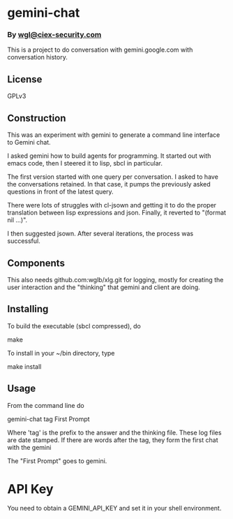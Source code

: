 # gemini-chat
### By <wgl@ciex-security.com>

This is a project to do conversation with gemini.google.com with conversation history.

## License

GPLv3

## Construction

This was an experiment with gemini to generate a command line interface to Gemini chat.

I asked gemini how to build agents for programming. It started out with
emacs code, then I steered it to lisp, sbcl in particular. 

The first version started with one query per conversation. I asked to have
the conversations retained. In that case, it pumps the previously asked
questions in front of the latest query.

There were lots of struggles with cl-jsown and getting it to do the proper
translation between lisp expressions and json. Finally, it reverted to
"(format nil ...)".

I then suggested jsown.  After several iterations, the process was
successful.

## Components

This also needs github.com:wglb/xlg.git for logging, mostly for creating
the user interaction and the "thinking" that gemini and client are doing.

## Installing

To build the executable (sbcl compressed), do

make

To install in your ~/bin directory, type 

make install

## Usage

From the command line do

gemini-chat tag First Prompt

Where 'tag' is the prefix to the answer and the thinking file. These
log files are date stamped. If there are words after the tag, they
form the first chat with the gemini

The "First Prompt" goes to gemini.

# API Key

You need to obtain a GEMINI_API_KEY and set it in your shell environment.
